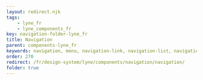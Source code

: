 ```yaml
---
layout: redirect.njk
tags: 
    - lyne_fr
    - lyne_components_fr
key: navigation-folder-lyne_fr
title: Navigation
parent: components-lyne_fr
keywords: navigation, menu, navigation-link, navigation-list, navigation-marker, navigation-section
order: 270
redirect: /fr/design-system/lyne/components/navigation/navigation/
folder: true
---
```

